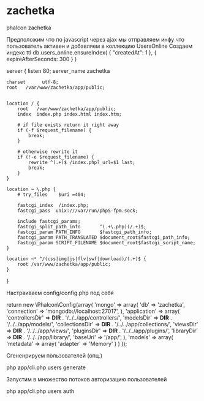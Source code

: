 zachetka
========

phalcon zachetka

Предположим что по javascript через ajax мы отправляем инфу что пользователь активен и добавляем в коллекцию UsersOnline
Создаем индекс ttl
db.users_online.ensureIndex( { "createdAt": 1 }, { expireAfterSeconds: 300 } )

server {
    listen       80;
    server_name  zachetka

    charset      utf-8;
    root   /var/www/zachetka/app/public;


    location / {
        root   /var/www/zachetka/app/public;
        index  index.php index.html index.htm;

        # if file exists return it right away
        if (-f $request_filename) {
            break;
        }

        # otherwise rewrite it
        if (!-e $request_filename) {
            rewrite ^(.+)$ /index.php?_url=$1 last;
            break;
        }
    }

    location ~ \.php {
        # try_files    $uri =404;

        fastcgi_index  /index.php;
        fastcgi_pass  unix:///var/run/php5-fpm.sock;

        include fastcgi_params;
        fastcgi_split_path_info       ^(.+\.php)(/.+)$;
        fastcgi_param PATH_INFO       $fastcgi_path_info;
        fastcgi_param PATH_TRANSLATED $document_root$fastcgi_path_info;
        fastcgi_param SCRIPT_FILENAME $document_root$fastcgi_script_name;
    }

    location ~* ^/(css|img|js|flv|swf|download)/(.+)$ {
        root /var/www/zachetka/app/public;
    }
}


Настраиваем config/config.php под себя

return new \Phalcon\Config(array(
    'mongo' => array(
        'db' => 'zachetka',
        'connection' => 'mongodb://localhost:27017',
    ),
	'application' => array(
		'controllersDir' => __DIR__ . '/../../app/controllers/',
		'modelsDir'      => __DIR__ . '/../../app/models/',
		'collectionsDir' => __DIR__ . '/../../app/collections/',
		'viewsDir'       => __DIR__ . '/../../app/views/',
		'pluginsDir'     => __DIR__ . '/../../app/plugins/',
		'libraryDir'     => __DIR__ . '/../../app/library/',
		'baseUri'        => '/app/',
	),
	'models' => array(
		'metadata' => array(
			'adapter' => 'Memory'
		)
	)
));

Сгененрируем пользователей (опц.)

php app/cli.php users generate

Запустим в множество потоков авторизацию пользователей

php app/cli.php users auth




